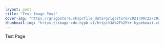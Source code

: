 ```yaml
---
layout: post
title: "Test Image Post"
cover-img: "https://grigostore.shop/file_data/grigostore/2021/09/22/29a2131b07160b2413021277862c2259.png"
thumbnail-img: "https://image-cdn.hypb.st/https%3A%2F%2Fkr.hypebeast.com%2Ffiles%2F2021%2F09%2Fftx-nft-handwritten-test-270k-usd-001.jpeg?q=75&w=750&cbr=1&fit=max"
---
```

Test Page
